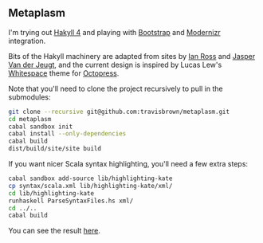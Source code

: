 Metaplasm
---------

I'm trying out [Hakyll 4](http://jaspervdj.be/hakyll/)
and playing with [Bootstrap](http://twitter.github.com/bootstrap/)
and [Modernizr](http://modernizr.com/) integration.

Bits of the Hakyll machinery are adapted from sites by
[Ian Ross](https://github.com/ian-ross/blog) and
[Jasper Van der Jeugt](https://github.com/jaspervdj/jaspervdj),
and the current design is inspired by Lucas Lew's
[Whitespace](https://github.com/lucaslew/whitespace) theme for [Octopress](http://octopress.org/).

Note that you'll need to clone the project recursively to pull in the
submodules:

``` bash
git clone --recursive git@github.com:travisbrown/metaplasm.git
cd metaplasm
cabal sandbox init
cabal install --only-dependencies
cabal build
dist/build/site/site build
```

If you want nicer Scala syntax highlighting, you'll need a few extra steps:

``` bash
cabal sandbox add-source lib/highlighting-kate
cp syntax/scala.xml lib/highlighting-kate/xml/
cd lib/highlighting-kate
runhaskell ParseSyntaxFiles.hs xml/
cd ../..
cabal build
```

You can see the result [here](https://meta.plasm.us/).

